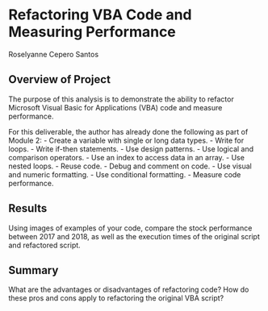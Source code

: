 # Refactoring VBA Code and Measuring Performance
Roselyanne Cepero Santos

## Overview of Project
The purpose of this analysis is to demonstrate the ability to refactor Microsoft Visual Basic for Applications (VBA) code and measure performance. 

For this deliverable, the author has already done the following as part of Module 2:
    - Create a variable with single or long data types.
    - Write for loops.
    - Write if-then statements.
    - Use design patterns.
    - Use logical and comparison operators.
    - Use an index to access data in an array.
    - Use nested loops.
    - Reuse code.
    - Debug and comment on code.
    - Use visual and numeric formatting.
    - Use conditional formatting.
    - Measure code performance.

## Results
Using images of examples of your code, compare the stock performance between 2017 and 2018, as well as the execution times of the original script and refactored script.

## Summary
What are the advantages or disadvantages of refactoring code? How do these pros and cons apply to refactoring the original VBA script?
